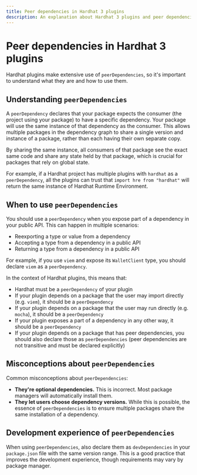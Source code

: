 ```yaml
---
title: Peer dependencies in Hardhat 3 plugins
description: An explanation about Hardhat 3 plugins and peer dependencies
---
```


# Peer dependencies in Hardhat 3 plugins

Hardhat plugins make extensive use of `peerDependencies`, so it's important to understand what they are and how to use them.

## Understanding `peerDependencies`

A `peerDependency` declares that your package expects the consumer (the project using your package) to have a specific dependency. Your package will use the same instance of that dependency as the consumer. This allows multiple packages in the dependency graph to share a single version and instance of a package, rather than each having their own separate copy.

By sharing the same instance, all consumers of that package see the exact same code and share any state held by that package, which is crucial for packages that rely on global state.

For example, if a Hardhat project has multiple plugins with `hardhat` as a `peerDependency`, all the plugins can trust that `import hre from "hardhat"` will return the same instance of Hardhat Runtime Environment.

## When to use `peerDependencies`

You should use a `peerDependency` when you expose part of a dependency in your public API. This can happen in multiple scenarios:

- Reexporting a type or value from a dependency
- Accepting a type from a dependency in a public API
- Returning a type from a dependency in a public API

For example, if you use `viem` and expose its `WalletClient` type, you should declare `viem` as a `peerDependency`.

In the context of Hardhat plugins, this means that:

- Hardhat must be a `peerDependency` of your plugin
- If your plugin depends on a package that the user may import directly (e.g. `viem`), it should be a `peerDependency`
- If your plugin depends on a package that the user may run directly (e.g. `mocha`), it should be a `peerDependency`
- If your plugin exposes a part of a dependency in any other way, it should be a `peerDependency`
- If your plugin depends on a package that has peer dependencies, you should also declare those as `peerDependencies` (peer dependencies are not transitive and must be declared explicitly)

## Misconceptions about `peerDependencies`

Common misconceptions about `peerDependencies`:

- **They're optional dependencies.** This is incorrect. Most package managers will automatically install them.
- **They let users choose dependency versions.** While this is possible, the essence of `peerDependencies` is to ensure multiple packages share the same installation of a dependency.

## Development experience of `peerDependencies`

When using `peerDependencies`, also declare them as `devDependencies` in your `package.json` file with the same version range. This is a good practice that improves the development experience, though requirements may vary by package manager.
